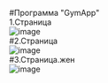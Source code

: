 #Программа "GymApp"  
1.Страница  
![image](https://user-images.githubusercontent.com/98896489/230156753-7a9601fc-1ac3-4d81-8472-f1546c526f5e.png)  
#2.Страница  
![image](https://user-images.githubusercontent.com/98896489/230156954-b0bb3e65-ac16-4a0d-9e2b-5855cc36d7dc.png)  
#3.Страница.жен  
![image](https://user-images.githubusercontent.com/98896489/230157480-f1b2f023-2c5e-4796-ad59-a7e250ba899b.png)  
